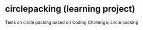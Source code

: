 # circlepacking (learning project)
Tests on circle packing based on Coding Challenge: circle packing

